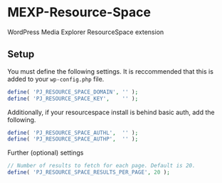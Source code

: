 # MEXP-Resource-Space
WordPress Media Explorer ResourceSpace extension

## Setup

You must define the following settings. It is reccommended that this is added to your `wp-config.php` file.

````php
define( 'PJ_RESOURCE_SPACE_DOMAIN', '' );
define( 'PJ_RESOURCE_SPACE_KEY',    '' );
````

Additionally, if your resourcespace install is behind basic auth, add the following.

````php
define( 'PJ_RESOURCE_SPACE_AUTHL',  '' );
define( 'PJ_RESOURCE_SPACE_AUTHP',  '' );
````

Further (optional) settings

````php
// Number of results to fetch for each page. Default is 20.
define( 'PJ_RESOURCE_SPACE_RESULTS_PER_PAGE', 20 );
````
